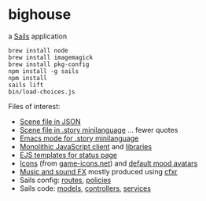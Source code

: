 # bighouse

a [Sails](http://sailsjs.org) application

    brew install node
    brew install imagemagick
    brew install pkg-config
    npm install -g sails
    npm install
    sails lift
    bin/load-choices.js

Files of interest:
* [Scene file in JSON](data/choices/test.json)
* [Scene file in .story minilanguage](data/choices/prison.story) ... fewer quotes
* [Emacs mode for .story minilanguage](emacs/story-mode.el)
* [Monolithic JavaScript client](assets/js/bighouse/bighouse.js) and [libraries](assets/js/ext)
* [EJS templates for status page](views/status)
* [Icons](assets/images/icons) (from [game-icons.net](http://game-icons.net/)) and [default mood avatars](assets/images/avatars/generic)
* [Music and sound FX](assets/sounds) mostly produced using [cfxr](http://thirdcog.eu/apps/cfxr)
* Sails config: [routes](config/routes.js), [policies](config/policies.js)
* Sails code: [models](api/models), [controllers](api/controllers), [services](api/services)
